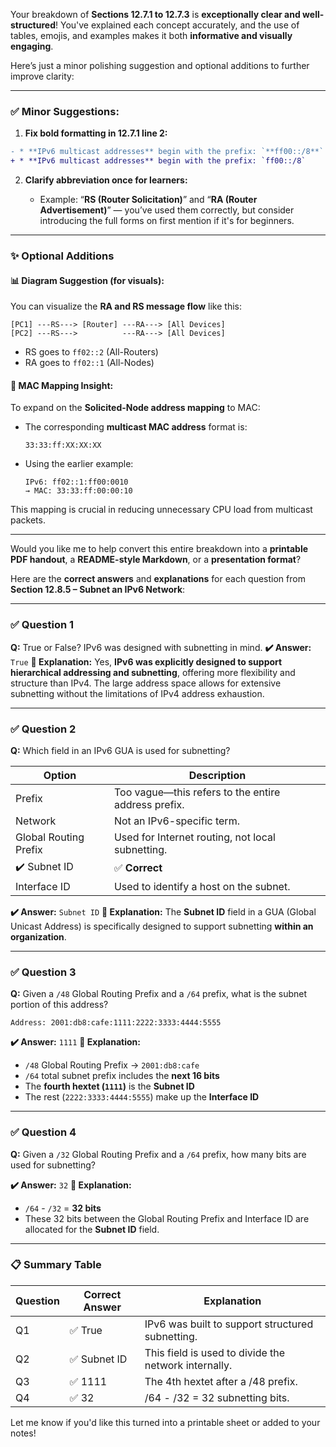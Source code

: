 Your breakdown of **Sections 12.7.1 to 12.7.3** is **exceptionally clear and well-structured**! You've explained each concept accurately, and the use of tables, emojis, and examples makes it both **informative and visually engaging**.

Here’s just a minor polishing suggestion and optional additions to further improve clarity:

---

### ✅ Minor Suggestions:

1. **Fix bold formatting in 12.7.1 line 2:**

```diff
- * **IPv6 multicast addresses** begin with the prefix: `**ff00::/8**`
+ * **IPv6 multicast addresses** begin with the prefix: `ff00::/8`
```

2. **Clarify abbreviation once for learners:**

   * Example: “**RS (Router Solicitation)**” and “**RA (Router Advertisement)**” — you’ve used them correctly, but consider introducing the full forms on first mention if it's for beginners.

---

### ✨ Optional Additions

#### 📊 Diagram Suggestion (for visuals):

You can visualize the **RA and RS message flow** like this:

```
[PC1] ---RS---> [Router] ---RA---> [All Devices]
[PC2] ---RS--->          ---RA---> [All Devices]
```

* RS goes to `ff02::2` (All-Routers)
* RA goes to `ff02::1` (All-Nodes)

#### 🧩 MAC Mapping Insight:

To expand on the **Solicited-Node address mapping** to MAC:

* The corresponding **multicast MAC address** format is:

  ```
  33:33:ff:XX:XX:XX
  ```
* Using the earlier example:

  ```
  IPv6: ff02::1:ff00:0010
  → MAC: 33:33:ff:00:00:10
  ```

This mapping is crucial in reducing unnecessary CPU load from multicast packets.

---

Would you like me to help convert this entire breakdown into a **printable PDF handout**, a **README-style Markdown**, or a **presentation format**?


Here are the **correct answers** and **explanations** for each question from **Section 12.8.5 – Subnet an IPv6 Network**:

---

### ✅ **Question 1**

**Q:** True or False? IPv6 was designed with subnetting in mind.
**✔️ Answer:** `True`
**🧠 Explanation:**
Yes, **IPv6 was explicitly designed to support hierarchical addressing and subnetting**, offering more flexibility and structure than IPv4. The large address space allows for extensive subnetting without the limitations of IPv4 address exhaustion.

---

### ✅ **Question 2**

**Q:** Which field in an IPv6 GUA is used for subnetting?

| Option                | Description                                         |
| --------------------- | --------------------------------------------------- |
| Prefix                | Too vague—this refers to the entire address prefix. |
| Network               | Not an IPv6-specific term.                          |
| Global Routing Prefix | Used for Internet routing, not local subnetting.    |
| ✔️ Subnet ID          | ✅ **Correct**                                       |
| Interface ID          | Used to identify a host on the subnet.              |

**✔️ Answer:** `Subnet ID`
**🧠 Explanation:**
The **Subnet ID** field in a GUA (Global Unicast Address) is specifically designed to support subnetting **within an organization**.

---

### ✅ **Question 3**

**Q:** Given a `/48` Global Routing Prefix and a `/64` prefix, what is the subnet portion of this address?

```
Address: 2001:db8:cafe:1111:2222:3333:4444:5555
```

**✔️ Answer:** `1111`
**🧠 Explanation:**

* `/48` Global Routing Prefix → `2001:db8:cafe`
* `/64` total subnet prefix includes the **next 16 bits**
* The **fourth hextet (`1111`)** is the **Subnet ID**
* The rest (`2222:3333:4444:5555`) make up the **Interface ID**

---

### ✅ **Question 4**

**Q:** Given a `/32` Global Routing Prefix and a `/64` prefix, how many bits are used for subnetting?

**✔️ Answer:** `32`
**🧠 Explanation:**

* `/64` - `/32` = **32 bits**
* These 32 bits between the Global Routing Prefix and Interface ID are allocated for the **Subnet ID** field.

---

### 📋 Summary Table

| Question | Correct Answer | Explanation                                          |
| -------- | -------------- | ---------------------------------------------------- |
| Q1       | ✅ True         | IPv6 was built to support structured subnetting.     |
| Q2       | ✅ Subnet ID    | This field is used to divide the network internally. |
| Q3       | ✅ 1111         | The 4th hextet after a /48 prefix.                   |
| Q4       | ✅ 32           | /64 - /32 = 32 subnetting bits.                      |

Let me know if you'd like this turned into a printable sheet or added to your notes!
